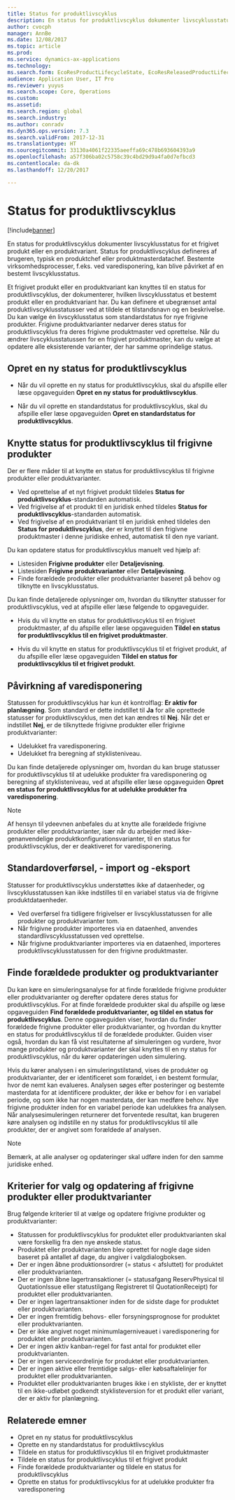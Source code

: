 ```yaml
---
title: Status for produktlivscyklus
description: En status for produktlivscyklus dokumenter livscyklusstatus for et frigivet produkt eller en produktvariant.
author: cvocph
manager: AnnBe
ms.date: 12/08/2017
ms.topic: article
ms.prod: 
ms.service: dynamics-ax-applications
ms.technology: 
ms.search.form: EcoResProductLifecycleState, EcoResReleasedProductLifecycleStateChanges
audience: Application User, IT Pro
ms.reviewer: yuyus
ms.search.scope: Core, Operations
ms.custom: 
ms.assetid: 
ms.search.region: global
ms.search.industry: 
ms.author: conradv
ms.dyn365.ops.version: 7.3
ms.search.validFrom: 2017-12-31
ms.translationtype: HT
ms.sourcegitcommit: 33130a4061f22335aeeffa69c478b693604393a9
ms.openlocfilehash: a57f306ba02c5758c39c4bd29d9a4fa0d7efbcd3
ms.contentlocale: da-dk
ms.lasthandoff: 12/20/2017

---
```


# <a name="product-lifecycle-state"></a>Status for produktlivscyklus 

[!include[banner](../includes/banner.md)]


En status for produktlivscyklus dokumenter livscyklusstatus for et frigivet produkt eller en produktvariant. Status for produktlivscyklus defineres af brugeren, typisk en produktchef eller produktmasterdatachef. Bestemte virksomhedsprocesser, f.eks. ved varedisponering, kan blive påvirket af en bestemt livscyklusstatus.   
 
Et frigivet produkt eller en produktvariant kan knyttes til en status for produktlivscyklus, der dokumenterer, hvilken livscyklusstatus et bestemt produkt eller en produktvariant har. Du kan definere et ubegrænset antal produktlivscyklusstatusser ved at tildele et tilstandsnavn og en beskrivelse. Du kan vælge én livscyklusstatus som standardstatus for nye frigivne produkter. Frigivne produktvarianter nedarver deres status for produktlivscyklus fra deres frigivne produktmaster ved oprettelse. Når du ændrer livscyklusstatussen for en frigivet produktmaster, kan du vælge at opdatere alle eksisterende varianter, der har samme oprindelige status.  

## <a name="create-a-new-product-lifecycle-state"></a>Opret en ny status for produktlivscyklus 
 
- Når du vil oprette en ny status for produktlivscyklus, skal du afspille eller læse opgaveguiden **Opret en ny status for produktlivscyklus**. 

-  Når du vil oprette en standardstatus for produktlivscyklus, skal du afspille eller læse opgaveguiden **Opret en standardstatus for produktlivscyklus**.   

## <a name="associate-product-lifecycle-states-to-released-products"></a>Knytte status for produktlivscyklus til frigivne produkter  

Der er flere måder til at knytte en status for produktlivscyklus til frigivne produkter eller produktvarianter.

-  Ved oprettelse af et nyt frigivet produkt tildeles **Status for produktlivscyklus**-standarden automatisk. 
-  Ved frigivelse af et produkt til en juridisk enhed tildeles **Status for produktlivscyklus**-standarden automatisk. 
-  Ved frigivelse af en produktvariant til en juridisk enhed tildeles den **Status for produktlivscyklus**, der er knyttet til den frigivne produktmaster i denne juridiske enhed, automatisk til den nye variant. 

Du kan opdatere status for produktlivscyklus manuelt ved hjælp af: 

-    Listesiden **Frigivne produkter** eller **Detaljevisning**. 
-  Listesiden **Frigivne produktvarianter** eller **Detaljevisning**. 
-  Finde forældede produkter eller produktvarianter baseret på behov og tilknytte en livscyklusstatus.  

Du kan finde detaljerede oplysninger om, hvordan du tilknytter statusser for produktlivscyklus, ved at afspille eller læse følgende to opgaveguider.

-  Hvis du vil knytte en status for produktlivscyklus til en frigivet produktmaster, af du afspille eller læse opgaveguiden **Tildel en status for produktlivscyklus til en frigivet produktmaster**. 

-  Hvis du vil knytte en status for produktlivscyklus til et frigivet produkt, af du afspille eller læse opgaveguiden **Tildel en status for produktlivscyklus til et frigivet produkt**. 

## <a name="impact-on-master-planning"></a>Påvirkning af varedisponering 

Statussen for produktlivscyklus har kun ét kontrolflag: **Er aktiv for planlægning**. Som standard er dette indstillet til **Ja** for alle oprettede statusser for produktlivscyklus, men det kan ændres til **Nej**. Når det er indstillet **Nej**, er de tilknyttede frigivne produkter eller frigivne produktvarianter: 

-  Udelukket fra varedisponering. 
-  Udelukket fra beregning af styklisteniveau. 

Du kan finde detaljerede oplysninger om, hvordan du kan bruge statusser for produktlivscyklus til at udelukke produkter fra varedisponering og beregning af styklisteniveau, ved at afspille eller læse opgaveguiden **Opret en status for produktlivscyklus for at udelukke produkter fra varedisponering**.

> [!NOTE]
> Af hensyn til ydeevnen anbefales du at knytte alle forældede frigivne produkter eller produktvarianter, især når du arbejder med ikke-genanvendelige produktkonfigurationsvarianter, til en status for produktlivscyklus, der er deaktiveret for varedisponering.  
 
## <a name="default-migration-import-and-export"></a>Standardoverførsel, - import og -eksport 

Statusser for produktlivscyklus understøttes ikke af dataenheder, og livscyklusstatussen kan ikke indstilles til en variabel status via de frigivne produktdataenheder.

-  Ved overførsel fra tidligere frigivelser er livscyklusstatussen for alle produkter og produktvarianter tom.  
-  Når frigivne produkter importeres via en dataenhed, anvendes standardlivscyklusstatussen ved oprettelse.  
-  Når frigivne produktvarianter importeres via en dataenhed, importeres produktlivscyklusstatussen for den frigivne produktmaster.   
 
## <a name="find-obsolete-products-and-products-variants"></a>Finde forældede produkter og produktvarianter 
 
Du kan køre en simuleringsanalyse for at finde forældede frigivne produkter eller produktvarianter og derefter opdatere deres status for produktlivscyklus. For at finde forældede produkter skal du afspille og læse opgaveguiden **Find forældede produktvarianter, og tildel en status for produktlivscyklus**. Denne opgaveguiden viser, hvordan du finder forældede frigivne produkter eller produktvarianter, og hvordan du knytter en status for produktlivscyklus til de forældede produkter. Guiden viser også, hvordan du kan få vist resultaterne af simuleringen og vurdere, hvor mange produkter og produktvarianter der skal knyttes til en ny status for produktlivscyklus, når du kører opdateringen uden simulering.  
 
Hvis du kører analysen i en simuleringstilstand, vises de produkter og produktvarianter, der er identificeret som forældet, i en bestemt formular, hvor de nemt kan evalueres. Analysen søges efter posteringer og bestemte masterdata for at identificere produkter, der ikke er behov for i en variabel periode, og som ikke har nogen masterdata, der kan medføre behov. Nye frigivne produkter inden for en variabel periode kan udelukkes fra analysen. Når analysesimuleringen returnerer det forventede resultat, kan brugeren køre analysen og indstille en ny status for produktlivscyklus til alle produkter, der er angivet som forældede af analysen.  
 
> [!NOTE]
> Bemærk, at alle analyser og opdateringer skal udføre inden for den samme juridiske enhed.  
 
## <a name="criteria-to-select-and-update-released-products-or-product-variants"></a>Kriterier for valg og opdatering af frigivne produkter eller produktvarianter 
 
Brug følgende kriterier til at vælge og opdatere frigivne produkter og produktvarianter: 

-    Statussen for produktlivscyklus for produktet eller produktvarianten skal være forskellig fra den nye ønskede status. 
-  Produktet eller produktvarianten blev oprettet for nogle dage siden baseret på antallet af dage, du angiver i valgdialogboksen. 
-  Der er ingen åbne produktionsordrer (= status < afsluttet) for produktet eller produktvarianten. 
-  Der er ingen åbne lagertransaktioner (= statusafgang ReservPhysical til QuotationIssue eller statustilgang Registreret til QuotationReceipt) for produktet eller produktvarianten. 
-  Der er ingen lagertransaktioner inden for de sidste dage for produktet eller produktvarianten. 
-  Der er ingen fremtidig behovs- eller forsyningsprognose for produktet eller produktvarianten.  
-  Der er ikke angivet noget minimumlagerniveauet i varedisponering for produktet eller produktvarianten. 
-  Der er ingen aktiv kanban-regel for fast antal for produktet eller produktvarianten.  
-  Der er ingen serviceordrelinje for produktet eller produktvarianten. 
-  Der er ingen aktive eller fremtidige salgs- eller købsaftalelinjer for produktet eller produktvarianten. 
-  Produktet eller produktvarianten bruges ikke i en stykliste, der er knyttet til en ikke-udløbet godkendt styklisteversion for et produkt eller variant, der er aktiv for planlægning.

## <a name="related-topics"></a>Relaterede emner

-  Opret en ny status for produktlivscyklus
-  Oprette en ny standardstatus for produktlivscyklus
-  Tildele en status for produktlivscyklus til en frigivet produktmaster
-  Tildele en status for produktlivscyklus til et frigivet produkt
-  Finde forældede produktvarianter og tildele en status for produktlivscyklus
-  Oprette en status for produktlivscyklus for at udelukke produkter fra varedisponering

